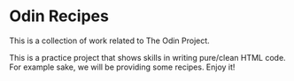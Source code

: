 # Odin Recipes

This is a collection of work related to The Odin Project.

This is a practice project that shows skills in writing pure/clean HTML code. For example sake, we will be providing some recipes. Enjoy it!
